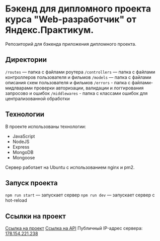 # Бэкенд для дипломного проекта курса "Web-разработчик" от Яндекс.Практикум.
Репозиторий для бэкенда приложения дипломного проекта. 

## Директории

`/routes` — папка с файлами роутера
`/controllers` — папка с файлами контроллеров пользователя и фильмов
`/models` — папка с файлами описания схем пользователя и фильмов
`/errors` - папка с файлами-мидлварами проверки авторизации, валидации и логгирования запросово и ошибок
`/middlewares` - папка с классами ошибок для централизованной обработки

## Технологии

В проекте использованы технологии:

- JavaScript
- NodeJS
- Express
- MongoDB
- Mongoose

Сервер работает на Ubuntu с использованием nginx и pm2.


## Запуск проекта

`npm run start` — запускает сервер
`npm run dev` — запускает сервер с hot-reload

## Ссылки на проект

[Ссылка на проект](https://aryamnov.nomoredomains.club/sign-in)
[Ссылка на API](https://api.aryamnov.nomoredomains.club/)
Публичный IP-адрес сервера: [178.154.221.238](http://178.154.221.238/) 
